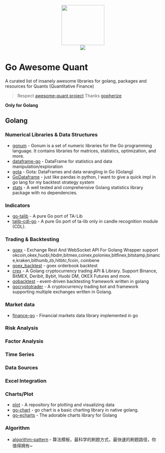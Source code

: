 <div align=center><img src="https://raw.githubusercontent.com/goex-top/go-awesome-quant/master/gopher.png" height="130" width="139"/></div>
<div align=center><img src="https://awesome.re/badge.svg" /></div>

# Go Awesome Quant

A curated list of insanely awesome libraries for golang, packages and resources for Quants (Quantitative Finance)
> Respect [awesome-quant project](https://github.com/wilsonfreitas/awesome-quant)
> Thanks [gopherize](https://gopherize.me/)

**Only for Golang**

## Golang

### Numerical Libraries & Data Structures
- [gonum](https://www.gonum.org/) - Gonum is a set of numeric libraries for the Go programming language. It contains libraries for matrices, statistics, optimization, and more.
- [dataframe-go](https://github.com/rocketlaunchr/dataframe-go) - DataFrame for statistics and data manipulation/exploration
- [gota](https://github.com/go-gota/gota) - Gota: DataFrames and data wrangling in Go (Golang)
- [GoDataframe](https://github.com/qingtiandalaoye/GoDataframe) - just like pandas in python, I want to give a quick impl in go lang for my backtest strategy system
- [stats](https://github.com/montanaflynn/stats) - A well tested and comprehensive Golang statistics library package with no dependencies.

### Indicators
- [go-talib](https://github.com/markcheno/go-talib) - A pure Go port of TA-Lib
- [talib-cdl-go](https://github.com/iwat/talib-cdl-go) - A pure Go port of ta-lib only in candle recognition module (CDL).

### Trading & Backtesting
- [goex](https://github.com/nntaoli-project/goex) - Exchange Rest And WebSocket API For Golang Wrapper support okcoin,okex,huobi,hbdm,bitmex,coinex,poloniex,bitfinex,bitstamp,binance,kraken,bithumb,zb,hitbtc,fcoin, coinbene
- [goex_backtest](https://github.com/nntaoli-project/goex_backtest) - goex orderbook backtest
- [crex](https://github.com/coinrust/crex) - A Golang cryptocurrency trading API & Library. Support Binance, BitMEX, Deribit, Bybit, Huobi DM, OKEX Futures and more.
- [gobacktest](https://github.com/dirkolbrich/gobacktest) - event-driven backtesting framework written in golang
- [gocryptotrader](https://github.com/thrasher-corp/gocryptotrader) - A cryptocurrency trading bot and framework supporting multiple exchanges written in Golang.

### Market data
- [finance-go](https://github.com/piquette/finance-go) - Financial markets data library implemented in go

### Risk Analysis

### Factor Analysis

### Time Series

### Data Sources

### Excel Integration

### Charts/Plot
- [plot](https://github.com/gonum/plot) - A repository for plotting and visualizing data
- [go-chart](https://github.com/wcharczuk/go-chart) - go chart is a basic charting library in native golang.
- [go-echarts](https://github.com/go-echarts/go-echarts) - The adorable charts library for Golang

### Algorithm
- [algorithm-pattern](https://github.com/greyireland/algorithm-pattern) - 算法模板，最科学的刷题方式，最快速的刷题路径，你值得拥有~



